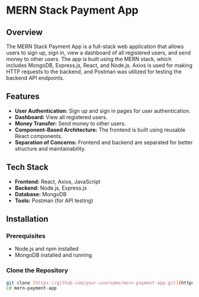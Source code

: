 # MERN Stack Payment App

## Overview
The MERN Stack Payment App is a full-stack web application that allows users to sign up, sign in, view a dashboard of all registered users, and send money to other users. The app is built using the MERN stack, which includes MongoDB, Express.js, React, and Node.js. Axios is used for making HTTP requests to the backend, and Postman was utilized for testing the backend API endpoints.

## Features
- **User Authentication:** Sign up and sign in pages for user authentication.
- **Dashboard:** View all registered users.
- **Money Transfer:** Send money to other users.
- **Component-Based Architecture:** The frontend is built using reusable React components.
- **Separation of Concerns:** Frontend and backend are separated for better structure and maintainability.

## Tech Stack
- **Frontend:** React, Axios, JavaScript
- **Backend:** Node.js, Express.js
- **Database:** MongoDB
- **Tools:** Postman (for API testing)


## Installation

### Prerequisites
- Node.js and npm installed
- MongoDB installed and running

### Clone the Repository
```bash
git clone [https://github.com/your-username/mern-payment-app.git](https://github.com/ujjwalgodara9/Payment-App-using-MERN.git)
cd mern-payment-app

